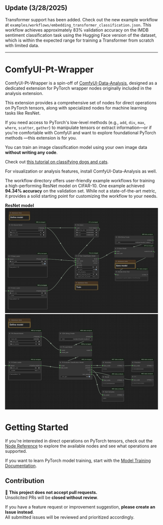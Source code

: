 ## Update (3/28/2025) 

Transformer support has been added.
Check out the new example workflow at `examples/workflows/embedding_transformer_classification.json`. This workflow achieves approximately 83% validation accuracy on the IMDB sentiment classification task using the Hugging Face version of the dataset, which is within the expected range for training a Transformer from scratch with limited data.

---
# ComfyUI-Pt-Wrapper  

ComfyUI-Pt-Wrapper is a spin-off of [ComfyUI-Data-Analysis](https://github.com/HowToSD/ComfyUI-Data-Analysis), designed as a dedicated extension for PyTorch wrapper nodes originally included in the analysis extension.

This extension provides a comprehensive set of nodes for direct operations on PyTorch tensors, along with specialized nodes for machine learning tasks like ResNet.

If you need access to PyTorch's low-level methods (e.g., `add`, `div`, `max`, `where`, `scatter`, `gather`) to manipulate tensors or extract information—or if you're comfortable with ComfyUI and want to explore foundational PyTorch methods —this extension is for you.

You can train an image classification model using your own image data **without writing any code**.

Check out [this tutorial on classifying dogs and cats](docs/dog_cat_classification_model_training.md).

For visualization or analysis features, install ComfyUI-Data-Analysis as well.

The workflow directory offers user-friendly example workflows for training a high-performing ResNet model on CIFAR-10. One example achieved **94.34% accuracy** on the validation set. While not a state-of-the-art metric, it provides a solid starting point for customizing the workflow to your needs.

**ResNet model**
![Train](docs/images/resnet_train.png)
![Eval](docs/images/resnet_eval.png)

# Getting Started
If you're interested in direct operations on PyTorch tensors, check out the [Node Reference](docs/reference/node_reference.md) to explore the available nodes and see what operations are supported.

If you want to learn PyTorch model training, start with the [Model Training Documentation](docs/model_training.md).

## Contribution
🚫 **This project does not accept pull requests.**  
Unsolicited PRs will be **closed without review**.  

If you have a feature request or improvement suggestion, **please create an Issue instead**.  
All submitted issues will be reviewed and prioritized accordingly.

